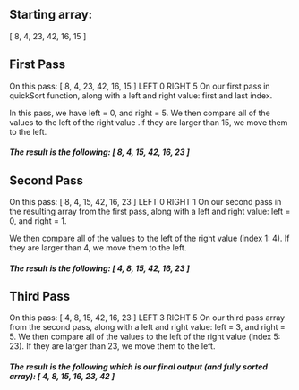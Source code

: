 ## Starting array:
[ 8, 4, 23, 42, 16, 15 ]

## First Pass
On this pass: [ 8, 4, 23, 42, 16, 15 ] LEFT 0 RIGHT 5 On our first pass in quickSort function, along with a left and right value: first and last index.

 In this pass, we have left = 0, and right = 5. We then compare all of the values to the left of the right value .If they are larger than 15, we move them to the left.
 
 ##### The result is the following: [ 8, 4, 15, 42, 16, 23 ]

## Second Pass
On this pass: [ 8, 4, 15, 42, 16, 23 ] LEFT 0 RIGHT 1 On our second pass in the resulting array from the first pass, along with a left and right value: left = 0, and right = 1.

 We then compare all of the values to the left of the right value (index 1: 4). If they are larger than 4, we move them to the left. 

##### The result is the following: [ 4, 8, 15, 42, 16, 23 ]

## Third Pass
On this pass: [ 4, 8, 15, 42, 16, 23 ] LEFT 3 RIGHT 5 On our third pass array from the second pass, along with a left and right value: left = 3, and right = 5. We then compare all of the values to the left of the right value (index 5: 23). If they are larger than 23, we move them to the left. 

##### The result is the following which is our final output (and fully sorted array): [ 4, 8, 15, 16, 23, 42 ]
